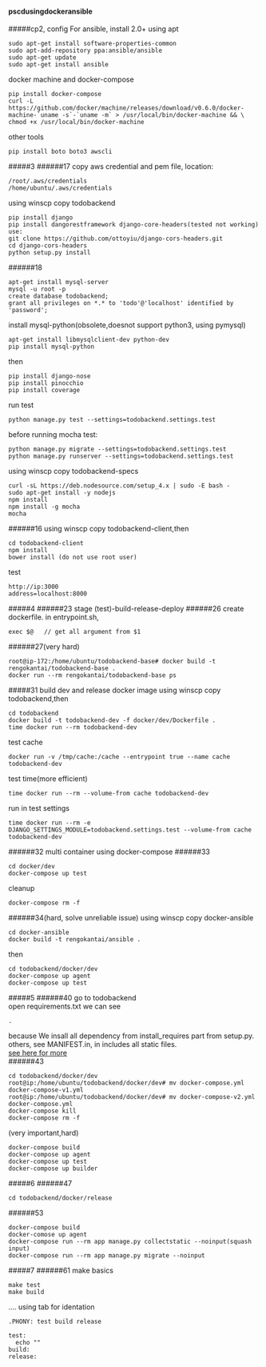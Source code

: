 #### pscdusingdockeransible
#####cp2, config
For ansible, install 2.0+ using apt
```
sudo apt-get install software-properties-common
sudo apt-add-repository ppa:ansible/ansible
sudo apt-get update
sudo apt-get install ansible
```
docker machine and docker-compose
```
pip install docker-compose
curl -L https://github.com/docker/machine/releases/download/v0.6.0/docker-machine-`uname -s`-`uname -m` > /usr/local/bin/docker-machine && \
chmod +x /usr/local/bin/docker-machine
```
other tools
```
pip install boto boto3 awscli
```

#####3
######17
copy aws credential and pem file, location:
```
/root/.aws/credentials
/home/ubuntu/.aws/credentials
```
using winscp copy todobackend
```
pip install django
pip install dangorestframework django-core-headers(tested not working) use:
git clone https://github.com/ottoyiu/django-cors-headers.git
cd django-cors-headers
python setup.py install
```
######18
```
apt-get install mysql-server
mysql -u root -p
create database todobackend;
grant all privileges on *.* to 'todo'@'localhost' identified by 'password';
```
install mysql-python(obsolete,doesnot support python3, using pymysql)
```
apt-get install libmysqlclient-dev python-dev
pip install mysql-python
```
then
```
pip install django-nose
pip install pinocchio
pip install coverage
```
run test
```
python manage.py test --settings=todobackend.settings.test
```
before running mocha test:
```
python manage.py migrate --settings=todobackend.settings.test
python manage.py runserver --settings=todobackend.settings.test
```
using winscp copy todobackend-specs
```
curl -sL https://deb.nodesource.com/setup_4.x | sudo -E bash -
sudo apt-get install -y nodejs
npm install
npm install -g mocha
mocha
```
######16
using winscp copy todobackend-client,then
```
cd todobackend-client
npm install
bower install (do not use root user)
```
test
```
http://ip:3000
address=localhost:8000
```
#####4
######23
stage (test)-build-release-deploy
######26
create dockerfile. in entrypoint.sh,
```
exec $@   // get all argument from $1
```
######27(very hard)
```
root@ip-172:/home/ubuntu/todobackend-base# docker build -t rengokantai/todobackend-base .
docker run --rm rengokantai/todobackend-base ps
```
#####31 build dev and release docker image
using winscp copy todobackend,then 
```
cd todobackend
docker build -t todobackend-dev -f docker/dev/Dockerfile .
time docker run --rm todobackend-dev
```

test cache
```
docker run -v /tmp/cache:/cache --entrypoint true --name cache todobackend-dev
```
test time(more efficient)
```
time docker run --rm --volume-from cache todobackend-dev 
```
run in test settings
```
time docker run --rm -e DJANGO_SETTINGS_MODULE=todobackend.settings.test --volume-from cache todobackend-dev 
```
######32 multi container using docker-compose
######33
```
cd docker/dev
docker-compose up test
```
cleanup
```
docker-compose rm -f
```
######34(hard, solve unreliable issue)
using winscp copy  docker-ansible
```
cd docker-ansible
docker build -t rengokantai/ansible .
```
then
```
cd todobackend/docker/dev
docker-compose up agent
docker-compose up test
```
#####5
######40
go to todobackend  
open requirements.txt we can see
```
.
```
because We insall all dependency from install_requires part from setup.py.  
others, see MANIFEST.in, in includes all static files.  
[see here for more](https://docs.python.org/3.5/distutils/sourcedist.html)  
######43
```
cd todobackend/docker/dev
root@ip:/home/ubuntu/todobackend/docker/dev# mv docker-compose.yml docker-compose-v1.yml
root@ip:/home/ubuntu/todobackend/docker/dev# mv docker-compose-v2.yml docker-compose.yml
docker-compose kill
docker-compose rm -f
```
(very important,hard)
```
docker-compose build
docker-compose up agent
docker-compose up test
docker-compose up builder
```
#####6
######47
```
cd todobackend/docker/release
```
######53
```
docker-compose build
docker-comose up agent
docker-compose run --rm app manage.py collectstatic --noinput(squash input)
docker-compose run --rm app manage.py migrate --noinput
```
#####7
######61
make basics
```
make test
make build
```
....
using tab for identation
```
.PHONY: test build release

test:
  echo ""
build:
release:
```
